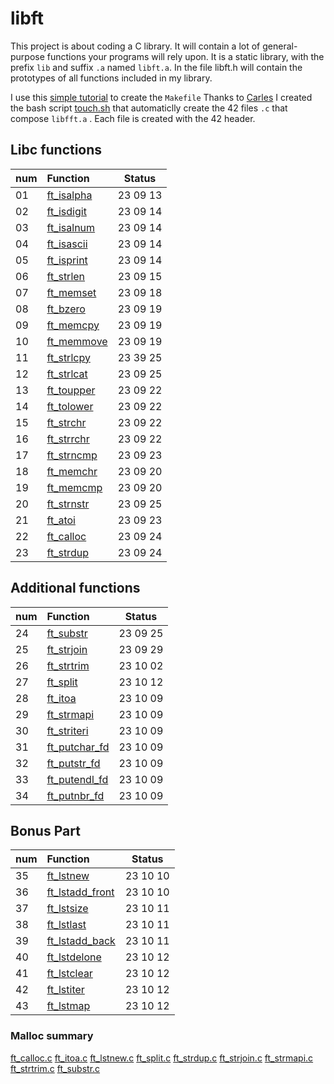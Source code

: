 # libft

This project is about coding a C library.
It will contain a lot of general-purpose functions your programs will rely upon.
It is a static library,  with the prefix `lib` and suffix `.a` named `libft.a`. In the file libft.h will contain the prototypes of all functions included in my library.

I use this [simple tutorial](https://makori-mildred.medium.com/how-to-create-static-library-in-c-and-how-to-use-it-b8b3e1fde999) to create the `Makefile`
Thanks to [Carles](https://github.com/krlspj) I created the bash script [touch.sh](https://github.com/luismiguelcasadodiaz/libft/blob/main/tests/touch.sh) that automaticlly create the 42 files `.c` that compose `libfft.a` . Each file is created with the 42 header.

## Libc functions
|num| Function |Status|
|---|:----------|--------|
|01| [ft_isalpha](https://github.com/luismiguelcasadodiaz/libft/blob/main/ft_isalpha.c)| 23 09 13|
|02| [ft_isdigit](https://github.com/luismiguelcasadodiaz/libft/blob/main/ft_isdigit.c)| 23 09 14|
|03| [ft_isalnum](https://github.com/luismiguelcasadodiaz/libft/blob/main/ft_isalnum.c)| 23 09 14|
|04| [ft_isascii](https://github.com/luismiguelcasadodiaz/libft/blob/main/ft_isascii.c)| 23 09 14|
|05| [ft_isprint](https://github.com/luismiguelcasadodiaz/libft/blob/main/ft_isprint.c)| 23 09 14|
|06| [ft_strlen](https://github.com/luismiguelcasadodiaz/libft/blob/main/ft_strlen.c)| 23 09 15|
|07| [ft_memset](https://github.com/luismiguelcasadodiaz/libft/blob/main/ft_memset.c)| 23 09 18|
|08| [ft_bzero](https://github.com/luismiguelcasadodiaz/libft/blob/main/ft_bzero.c)| 23 09 19|
|09| [ft_memcpy](https://github.com/luismiguelcasadodiaz/libft/blob/main/ft_memcpy.c)| 23 09 19|
|10| [ft_memmove](https://github.com/luismiguelcasadodiaz/libft/blob/main/ft_memmove.c)| 23 09 19|
|11| [ft_strlcpy](https://github.com/luismiguelcasadodiaz/libft/blob/main/ft_strlcpy.c)| 23 39 25|
|12| [ft_strlcat](https://github.com/luismiguelcasadodiaz/libft/blob/main/ft_strlcat.c)| 23 09 25|
|13| [ft_toupper](https://github.com/luismiguelcasadodiaz/libft/blob/main/ft_toupper.c)| 23 09 22|
|14| [ft_tolower](https://github.com/luismiguelcasadodiaz/libft/blob/main/ft_tolower.c)| 23 09 22|
|15| [ft_strchr](https://github.com/luismiguelcasadodiaz/libft/blob/main/ft_strchr.c)| 23 09 22|
|16| [ft_strrchr](https://github.com/luismiguelcasadodiaz/libft/blob/main/ft_strrchr.c)| 23 09 22|
|17| [ft_strncmp](https://github.com/luismiguelcasadodiaz/libft/blob/main/ft_strncmp.c)| 23 09 23|
|18| [ft_memchr](https://github.com/luismiguelcasadodiaz/libft/blob/main/ft_memchr.c)| 23 09 20|
|19| [ft_memcmp](https://github.com/luismiguelcasadodiaz/libft/blob/main/ft_memcmp.c)| 23 09 20|
|20| [ft_strnstr](https://github.com/luismiguelcasadodiaz/libft/blob/main/ft_strnstr.c)| 23 09 25|
|21| [ft_atoi](https://github.com/luismiguelcasadodiaz/libft/blob/main/ft_atoi.c)| 23 09 23|
|22| [ft_calloc](https://github.com/luismiguelcasadodiaz/libft/blob/main/ft_calloc.c)| 23 09 24|
|23| [ft_strdup](https://github.com/luismiguelcasadodiaz/libft/blob/main/ft_strdup.c)| 23 09 24|

## Additional functions
|num| Function |Status|
|---|:----------|--------|
|24| [ft_substr](https://github.com/luismiguelcasadodiaz/libft/blob/main/ft_substr.c)| 23 09 25|
|25| [ft_strjoin](https://github.com/luismiguelcasadodiaz/libft/blob/main/ft_strjoin.c)| 23 09 29|
|26| [ft_strtrim](https://github.com/luismiguelcasadodiaz/libft/blob/main/ft_strtrim.c)| 23 10 02|
|27| [ft_split](https://github.com/luismiguelcasadodiaz/libft/blob/main/ft_split.c)| 23 10 12|
|28| [ft_itoa](https://github.com/luismiguelcasadodiaz/libft/blob/main/ft_itoa.c)| 23 10 09|
|29| [ft_strmapi](https://github.com/luismiguelcasadodiaz/libft/blob/main/ft_strmapi.c)| 23 10 09|
|30| [ft_striteri](https://github.com/luismiguelcasadodiaz/libft/blob/main/ft_striteri.c)| 23 10 09|
|31| [ft_putchar_fd](https://github.com/luismiguelcasadodiaz/libft/blob/main/ft_putchar_fd.c)| 23 10 09|
|32| [ft_putstr_fd](https://github.com/luismiguelcasadodiaz/libft/blob/main/ft_putstr_fd.c)| 23 10 09|
|33| [ft_putendl_fd](https://github.com/luismiguelcasadodiaz/libft/blob/main/ft_putendl_fd.c)| 23 10 09|
|34| [ft_putnbr_fd](https://github.com/luismiguelcasadodiaz/libft/blob/main/ft_putnbr_fd.c)| 23 10 09|

##   Bonus Part
|num| Function |Status|
|---|:---------|--------|
|35| [ft_lstnew](https://github.com/luismiguelcasadodiaz/libft/blob/main/ft_lstnew.c)| 23 10 10|
|36| [ft_lstadd_front](https://github.com/luismiguelcasadodiaz/libft/blob/main/ft_lstadd_front.c)| 23 10 10|
|37| [ft_lstsize](https://github.com/luismiguelcasadodiaz/libft/blob/main/ft_lstsize.c)| 23 10 11|
|38| [ft_lstlast](https://github.com/luismiguelcasadodiaz/libft/blob/main/ft_lstlast.c)| 23 10 11|
|39| [ft_lstadd_back](https://github.com/luismiguelcasadodiaz/libft/blob/main/ft_lstadd_back.c)| 23 10 11|
|40| [ft_lstdelone](https://github.com/luismiguelcasadodiaz/libft/blob/main/ft_lstdelone.c)| 23 10 12|
|41| [ft_lstclear](https://github.com/luismiguelcasadodiaz/libft/blob/main/ft_lstclear.c)| 23 10 12|
|42| [ft_lstiter](https://github.com/luismiguelcasadodiaz/libft/blob/main/ft_lstiter.c)| 23 10 12|
|43| [ft_lstmap](https://github.com/luismiguelcasadodiaz/libft/blob/main/ft_lstmap.c)| 23 10 12|

### Malloc summary
[ft_calloc.c](https://github.com/luismiguelcasadodiaz/libft/blob/main/ft_calloc.c)
[ft_itoa.c](https://github.com/luismiguelcasadodiaz/libft/blob/main/ft_itoa.c)
[ft_lstnew.c](https://github.com/luismiguelcasadodiaz/libft/blob/main/ft_lstnew.c)
[ft_split.c](https://github.com/luismiguelcasadodiaz/libft/blob/main/ft_split.c)
[ft_strdup.c](https://github.com/luismiguelcasadodiaz/libft/blob/main/ft_strdup.c)
[ft_strjoin.c](https://github.com/luismiguelcasadodiaz/libft/blob/main/ft_strjoin.c)
[ft_strmapi.c](https://github.com/luismiguelcasadodiaz/libft/blob/main/ft_strmapi.c)
[ft_strtrim.c](https://github.com/luismiguelcasadodiaz/libft/blob/main/ft_strtrim.c)
[ft_substr.c](https://github.com/luismiguelcasadodiaz/libft/blob/main/ft_substr.c)
